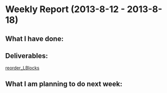 Weekly Report (2013-8-12 - 2013-8-18)
=====================================

What I have done:
-----------------


Deliverables:
-------------

[reorder_LBlocks](https://github.com/lazyparser/gsoc2013/tree/master/block_reorder)


What I am planning to do next week:
-----------------------------------

